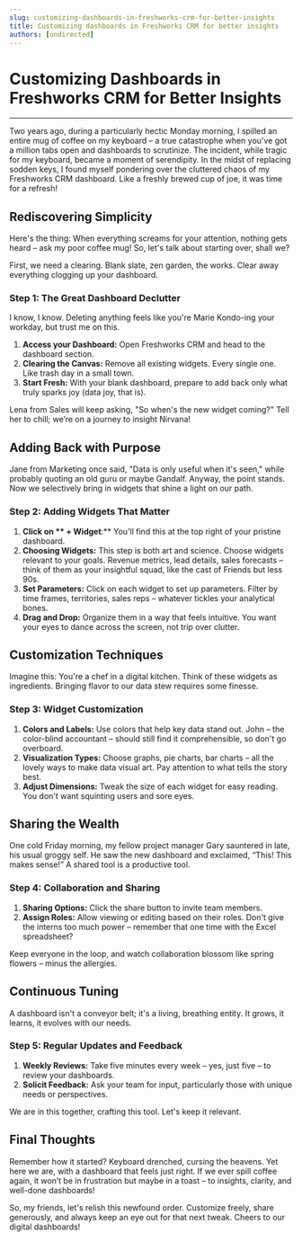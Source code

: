 ```yaml
---
slug: customizing-dashboards-in-freshworks-crm-for-better-insights
title: Customizing dashboards in Freshworks CRM for better insights
authors: [undirected]
---
```


# Customizing Dashboards in Freshworks CRM for Better Insights

---

Two years ago, during a particularly hectic Monday morning, I spilled an entire mug of coffee on my keyboard – a true catastrophe when you've got a million tabs open and dashboards to scrutinize. The incident, while tragic for my keyboard, became a moment of serendipity. In the midst of replacing sodden keys, I found myself pondering over the cluttered chaos of my Freshworks CRM dashboard. Like a freshly brewed cup of joe, it was time for a refresh!

## Rediscovering Simplicity

Here's the thing: When everything screams for your attention, nothing gets heard – ask my poor coffee mug! So, let's talk about starting over, shall we? 

First, we need a clearing. Blank slate, zen garden, the works. Clear away everything clogging up your dashboard.

### Step 1: The Great Dashboard Declutter

I know, I know. Deleting anything feels like you're Marie Kondo-ing your workday, but trust me on this.

1. **Access your Dashboard:** Open Freshworks CRM and head to the dashboard section.
2. **Clearing the Canvas:** Remove all existing widgets. Every single one. Like trash day in a small town.
3. **Start Fresh:** With your blank dashboard, prepare to add back only what truly sparks joy (data joy, that is).

Lena from Sales will keep asking, "So when's the new widget coming?" Tell her to chill; we’re on a journey to insight Nirvana!

## Adding Back with Purpose

Jane from Marketing once said, "Data is only useful when it's seen," while probably quoting an old guru or maybe Gandalf. Anyway, the point stands. Now we selectively bring in widgets that shine a light on our path.

### Step 2: Adding Widgets That Matter

1. **Click on ** + Widget**:** You'll find this at the top right of your pristine dashboard.
2. **Choosing Widgets:** This step is both art and science. Choose widgets relevant to your goals. Revenue metrics, lead details, sales forecasts – think of them as your insightful squad, like the cast of Friends but less 90s.
3. **Set Parameters:** Click on each widget to set up parameters. Filter by time frames, territories, sales reps – whatever tickles your analytical bones.
4. **Drag and Drop:** Organize them in a way that feels intuitive. You want your eyes to dance across the screen, not trip over clutter.

## Customization Techniques

Imagine this: You're a chef in a digital kitchen. Think of these widgets as ingredients. Bringing flavor to our data stew requires some finesse.

### Step 3: Widget Customization

1. **Colors and Labels:** Use colors that help key data stand out. John – the color-blind accountant – should still find it comprehensible, so don't go overboard.
2. **Visualization Types:** Choose graphs, pie charts, bar charts – all the lovely ways to make data visual art. Pay attention to what tells the story best.
3. **Adjust Dimensions:** Tweak the size of each widget for easy reading. You don't want squinting users and sore eyes.

## Sharing the Wealth

One cold Friday morning, my fellow project manager Gary sauntered in late, his usual groggy self. He saw the new dashboard and exclaimed, “This! This makes sense!” A shared tool is a productive tool.

### Step 4: Collaboration and Sharing

1. **Sharing Options:** Click the share button to invite team members.
2. **Assign Roles:** Allow viewing or editing based on their roles. Don't give the interns too much power – remember that one time with the Excel spreadsheet?

Keep everyone in the loop, and watch collaboration blossom like spring flowers – minus the allergies.

## Continuous Tuning

A dashboard isn't a conveyor belt; it's a living, breathing entity. It grows, it learns, it evolves with our needs.

### Step 5: Regular Updates and Feedback

1. **Weekly Reviews:** Take five minutes every week – yes, just five – to review your dashboards.
2. **Solicit Feedback:** Ask your team for input, particularly those with unique needs or perspectives.

We are in this together, crafting this tool. Let's keep it relevant.

## Final Thoughts

Remember how it started? Keyboard drenched, cursing the heavens. Yet here we are, with a dashboard that feels just right. If we ever spill coffee again, it won’t be in frustration but maybe in a toast – to insights, clarity, and well-done dashboards!

So, my friends, let's relish this newfound order. Customize freely, share generously, and always keep an eye out for that next tweak. Cheers to our digital dashboards!